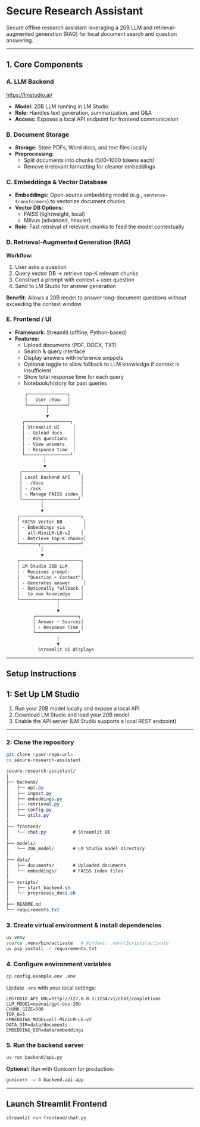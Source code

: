 # Secure Research Assistant

Secure offline research assistant leveraging a 20B LLM and retrieval-augmented generation (RAG) for local document search and question answering.

---

## 1. Core Components

### A. LLM Backend 
https://lmstudio.ai/
- **Model:** 20B LLM running in LM Studio  
- **Role:** Handles text generation, summarization, and Q&A  
- **Access:** Exposes a local API endpoint for frontend communication  

### B. Document Storage
- **Storage:** Store PDFs, Word docs, and text files locally  
- **Preprocessing:**  
  - Split documents into chunks (500–1000 tokens each)  
  - Remove irrelevant formatting for cleaner embeddings  

### C. Embeddings & Vector Database
- **Embeddings:** Open-source embedding model (e.g., `sentence-transformers`) to vectorize document chunks  
- **Vector DB Options:**  
  - FAISS (lightweight, local)  
  - Milvus (advanced, heavier)  
- **Role:** Fast retrieval of relevant chunks to feed the model contextually  

### D. Retrieval-Augmented Generation (RAG)
**Workflow:**
1. User asks a question  
2. Query vector DB → retrieve top-K relevant chunks  
3. Construct a prompt with context + user question  
4. Send to LM Studio for answer generation  

**Benefit:** Allows a 20B model to answer long-document questions without exceeding the context window  

### E. Frontend / UI
- **Framework**: Streamlit (offline, Python-based)
- **Features:**  
  - Upload documents (PDF, DOCX, TXT)
  - Search & query interface
  - Display answers with reference snippets
  - Optional toggle to allow fallback to LLM knowledge if context is insufficient
  - Show total response time for each query
  - Notebook/history for past queries 

```scss
       ┌───────────────┐
       │   User (You)  │
       └───────┬───────┘
               │
               ▼
      ┌─────────────────┐
      │ Streamlit UI     │
      │ - Upload docs    │
      │ - Ask questions  │
      │ - View answers   │
      │ - Response time  │
      └───────┬─────────┘
              │
              ▼
     ┌─────────────────────┐
     │ Local Backend API    │
     │ - /docs              │
     │ - /ask               │
     │ - Manage FAISS index │
     └───────┬─────────────┘
             │
             ▼
    ┌───────────────────────┐
    │ FAISS Vector DB        │
    │ - Embeddings via       │
    │   all-MiniLM-L6-v2    │
    │ - Retrieve top-K chunks│
    └───────┬───────────────┘
             │
             ▼
    ┌───────────────────────┐
    │ LM Studio 20B LLM     │
    │ - Receives prompt:    │
    │   "Question + Context"│
    │ - Generates answer     │
    │ - Optionally fallback │
    │   to own knowledge    │
    └──────────────┬────────┘
                   │
                   ▼
          ┌────────────────┐
          │ Answer + Sources│
          │ + Response Time │
          └────────────────┘
                   │
                   ▼
            Streamlit UI displays


```
---

## Setup Instructions

## 1: Set Up LM Studio
1. Run your 20B model locally and expose a local API  
2. Download LM Studio and load your 20B model  
3. Enable the API server (LM Studio supports a local REST endpoint)  

---

### 2: Clone the repository
```bash
git clone <your-repo-url>
cd secure-research-assistant
````
```scss
secure-research-assistant/
│
├── backend/
│   ├── api.py
│   ├── ingest.py
│   ├── embeddings.py
│   ├── retrieval.py
│   ├── config.py
│   └── utils.py
│
├── frontend/
│   └── chat.py          # Streamlit UI
│
├── models/
│   └── 20B_model/       # LM Studio model directory
│
├── data/
│   ├── documents/       # Uploaded documents
│   └── embeddings/      # FAISS index files
│
├── scripts/
│   ├── start_backend.sh
│   └── preprocess_docs.sh
│
├── README.md
└── requirements.txt


```
### 3. Create virtual environment & install dependencies

```bash
uv venv
source .venv/bin/activate   # Windows: .venv\Scripts\activate
uv pip install -r requirements.txt
```

### 4. Configure environment variables

```bash
cp config.example.env .env
```

Update `.env` with your local settings:

```env
LMSTUDIO_API_URL=http://127.0.0.1:1234/v1/chat/completions
LLM_MODEL=openai/gpt-oss-20b
CHUNK_SIZE=500
TOP_K=5
EMBEDDING_MODEL=all-MiniLM-L6-v2
DATA_DIR=data/documents
EMBEDDING_DIR=data/embeddings
```

### 5. Run the backend server

```bash
uv run backend/api.py
```

**Optional:** Run with Gunicorn for production:

```bash
gunicorn -w 4 backend.api:app
```

---

## Launch Streamlit Frontend


```bash
streamlit run frontend/chat.py
```
